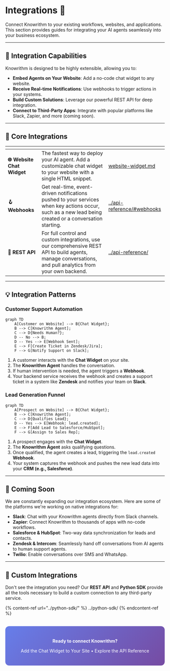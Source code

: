 # Integrations 🔌

Connect Knowrithm to your existing workflows, websites, and applications. This section provides guides for integrating your AI agents seamlessly into your business ecosystem.

---

## 🎯 Integration Capabilities

Knowrithm is designed to be highly extensible, allowing you to:

- **Embed Agents on Your Website**: Add a no-code chat widget to any website.
- **Receive Real-time Notifications**: Use webhooks to trigger actions in your systems.
- **Build Custom Solutions**: Leverage our powerful REST API for deep integration.
- **Connect to Third-Party Apps**: Integrate with popular platforms like Slack, Zapier, and more (coming soon).

---

## 🚀 Core Integrations

<table data-card-size="large" data-view="cards">
  <thead>
    <tr>
      <th></th>
      <th></th>
      <th data-hidden data-card-target data-type="content-ref"></th>
    </tr>
  </thead>
  <tbody>
    <tr>
      <td><strong>🌐 Website Chat Widget</strong></td>
      <td>The fastest way to deploy your AI agent. Add a customizable chat widget to your website with a single HTML snippet.</td>
      <td><a href="website-widget.md">website-widget.md</a></td>
    </tr>
    <tr>
      <td><strong>🪝 Webhooks</strong></td>
      <td>Get real-time, event-driven notifications pushed to your services when key actions occur, such as a new lead being created or a conversation starting.</td>
      <td><a href="../api-reference/#webhooks">../api-reference/#webhooks</a></td>
    </tr>
    <tr>
      <td><strong>📡 REST API</strong></td>
      <td>For full control and custom integrations, use our comprehensive REST API to build agents, manage conversations, and pull analytics from your own backend.</td>
      <td><a href="../api-reference/">../api-reference/</a></td>
    </tr>
  </tbody>
</table>

---

## 💡 Integration Patterns

### Customer Support Automation

```mermaid
graph TD
    A[Customer on Website] --> B{Chat Widget};
    B --> C[Knowrithm Agent];
    C --> D{Needs Human?};
    D -- No --> B;
    D -- Yes --> E[Webhook Sent];
    E --> F[Create Ticket in Zendesk/Jira];
    F --> G[Notify Support on Slack];
```

1.  A customer interacts with the **Chat Widget** on your site.
2.  The **Knowrithm Agent** handles the conversation.
3.  If human intervention is needed, the agent triggers a **Webhook**.
4.  Your backend service receives the webhook and creates a support ticket in a system like **Zendesk** and notifies your team on **Slack**.

### Lead Generation Funnel

```mermaid
graph TD
    A[Prospect on Website] --> B{Chat Widget};
    B --> C[Knowrithm Agent];
    C --> D{Qualifies Lead};
    D -- Yes --> E[Webhook: lead.created];
    E --> F[Add Lead to Salesforce/HubSpot];
    F --> G[Assign to Sales Rep];
```

1.  A prospect engages with the **Chat Widget**.
2.  The **Knowrithm Agent** asks qualifying questions.
3.  Once qualified, the agent creates a lead, triggering the `lead.created` **Webhook**.
4.  Your system captures the webhook and pushes the new lead data into your **CRM (e.g., Salesforce)**.

---

## 🔮 Coming Soon

We are constantly expanding our integration ecosystem. Here are some of the platforms we're working on native integrations for:

- **Slack**: Chat with your Knowrithm agents directly from Slack channels.
- **Zapier**: Connect Knowrithm to thousands of apps with no-code workflows.
- **Salesforce & HubSpot**: Two-way data synchronization for leads and contacts.
- **Zendesk & Intercom**: Seamlessly hand off conversations from AI agents to human support agents.
- **Twilio**: Enable conversations over SMS and WhatsApp.

---

## 🤝 Custom Integrations

Don't see the integration you need? Our **REST API** and **Python SDK** provide all the tools necessary to build a custom connection to any third-party service.

{% content-ref url="../python-sdk/" %}
../python-sdk/
{% endcontent-ref %}

<div style="background: linear-gradient(135deg, #667eea 0%, #764ba2 100%); padding: 24px; border-radius: 12px; color: white; text-align: center; margin: 32px 0;">

**Ready to connect Knowrithm?**

Add the Chat Widget to Your Site • Explore the API Reference

</div>